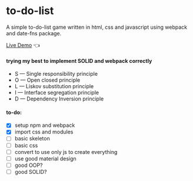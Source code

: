 # to-do-list
A simple to-do-list game written in html, css and javascript using webpack and date-fns package.

[Live Demo](https://chicco4.github.io/to-do-list/) :point_left:

#### trying my best to implement SOLID and webpack correctly

* S — Single responsibility principle
* O — Open closed principle
* L — Liskov substitution principle
* I — Interface segregation principle
* D — Dependency Inversion principle

#### to-do:
- [x] setup npm and webpack
- [x] import css and modules
- [ ] basic skeleton
- [ ] basic css
- [ ] convert to use only js to create everything
- [ ] use good material design 
- [ ] good OOP?
- [ ] good SOLID?
